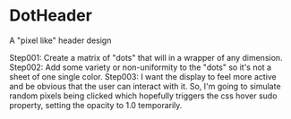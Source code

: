 # DotHeader
A "pixel like" header design

Step001: Create a matrix of "dots" that will in a wrapper of any dimension.
Step002: Add some variety or non-uniformity to the "dots" so it's not a sheet of one single color.
Step003: I want the display to feel more active and be obvious that the user can interact with it. So, I'm going to simulate random pixels being clicked which hopefully triggers the css hover sudo property, setting the opacity to 1.0 temporarily. 

